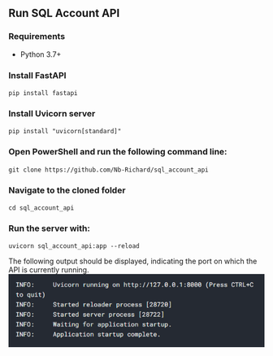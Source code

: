 ## Run SQL Account API

### Requirements
- Python 3.7+

### Install FastAPI
```console 
pip install fastapi
```

### Install Uvicorn server
```console 
pip install "uvicorn[standard]"
```

### Open PowerShell and run the following command line:
```console 
git clone https://github.com/Nb-Richard/sql_account_api
```

### Navigate to the cloned folder
```console 
cd sql_account_api
```

### Run the server with:
```console 
uvicorn sql_account_api:app --reload
```

The following output should be displayed, indicating the port on which the API is currently running.
![api](pic.png)